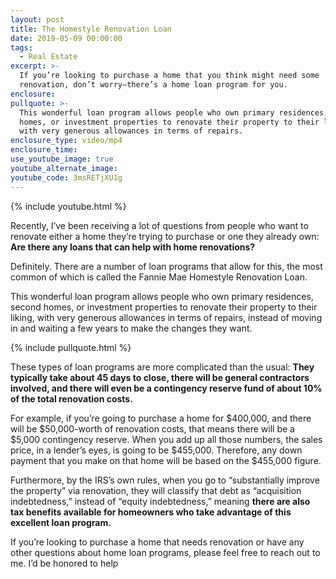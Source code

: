 ```yaml
---
layout: post
title: The Homestyle Renovation Loan
date: 2019-05-09 00:00:00
tags:
  - Real Estate
excerpt: >-
  If you’re looking to purchase a home that you think might need some
  renovation, don’t worry—there’s a home loan program for you.
enclosure:
pullquote: >-
  This wonderful loan program allows people who own primary residences, second
  homes, or investment properties to renovate their property to their liking,
  with very generous allowances in terms of repairs.
enclosure_type: video/mp4
enclosure_time:
use_youtube_image: true
youtube_alternate_image:
youtube_code: 3msRETjXU1g
---
```


{% include youtube.html %}

Recently, I’ve been receiving a lot of questions from people who want to renovate either a home they’re trying to purchase or one they already own: **Are there any loans that can help with home renovations?**

Definitely. There are a number of loan programs that allow for this, the most common of which is called the Fannie Mae Homestyle Renovation Loan.

This wonderful loan program allows people who own primary residences, second homes, or investment properties to renovate their property to their liking, with very generous allowances in terms of repairs, instead of moving in and waiting a few years to make the changes they want.

{% include pullquote.html %}

These types of loan programs are more complicated than the usual: **They typically take about 45 days to close, there will be general contractors involved, and there will even be a contingency reserve fund of about 10% of the total renovation costs.**

For example, if you’re going to purchase a home for $400,000, and there will be $50,000-worth of renovation costs, that means there will be a $5,000 contingency reserve. When you add up all those numbers, the sales price, in a lender’s eyes, is going to be $455,000. Therefore, any down payment that you make on that home will be based on the $455,000 figure.

Furthermore, by the IRS’s own rules, when you go to “substantially improve the property” via renovation, they will classify that debt as “acquisition indebtedness,” instead of “equity indebtedness,” meaning **there are also tax benefits available for homeowners who take advantage of this excellent loan program.**

If you’re looking to purchase a home that needs renovation or have any other questions about home loan programs, please feel free to reach out to me. I’d be honored to help